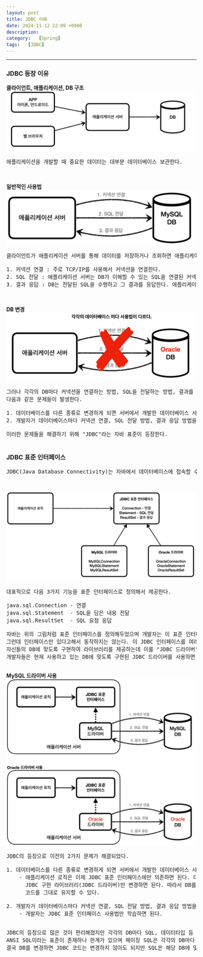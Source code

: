 ```yaml
---
layout: post
title: JDBC 이해
date: 2024-11-12 22:09 +0900
description:
category:   [Spring]
tags:   [JDBC]
---
```


---

<h3 id = "등장이유"><b>JDBC 등장 이유</b></h3>

**클라이언트, 애플리케이션, DB 구조**
![application flow](../assets/img/myPostImages/spring/db-part1/jdbc1.png)
<pre>
애플리케이션을 개발할 때 중요한 데이터는 대부분 데이터베이스 보관한다.


</pre>

**일반적인 사용법**
![server,db flow](../assets/img/myPostImages/spring/db-part1/jdbc2.png)
<pre>
클라이언트가 애플리케이션 서버를 통해 데이터를 저장하거나 조회하면 애플리케이션 서버는 다음 과정을 통해서 DB를 사용한다.

1. 커넥션 연결 : 주로 TCP/IP를 사용해서 커넥션을 연결한다.
2. SQL 전달 : 애플리케이션 서버는 DB가 이해할 수 있는 SQL을 연결된 커넥션을 통해 DB에 전달한다.
3. 결과 응답 : DB는 전달된 SQL을 수행하고 그 결과를 응답한다. 애플리케이션 서버는 응답 결과를 활용한다.


</pre>

**DB 변경**
![server,db flow](../assets/img/myPostImages/spring/db-part1/jdbc3.png)
<pre>
그러나 각각의 DB마다 커넥션을 연결하는 방법, SQL을 전달하는 방법, 결과를 응답받는 방법이 모두 다르기에
다음과 같은 문제들이 발생한다.

1. 데이터베이스를 다른 종류로 변경하게 되면 서버에서 개발한 데이터베이스 사용 코드도 함께 변경해야 한다.
2. 개발자가 데이터베이스마다 커넥션 연결, SQL 전달 방법, 결과 응답 방법을 모두 새로 학습해야하는 불편함이 있다.

이러한 문제들을 해결하기 위해 "JDBC"라는 자바 표준이 등장한다.

</pre>

<h3 id = "JDBC 표준 인터페이스"><b>JDBC 표준 인터페이스</b></h3>

<pre>
JDBC(Java Database Connectivity)는 자바에서 데이터베이스에 접속할 수 있도록 하는 자바 API다.


</pre>

![server,db flow](../assets/img/myPostImages/spring/db-part1/jdbc4.png)
<pre>
대표적으로 다음 3가지 기능을 표준 인터페이스로 정의해서 제공한다.

java.sql.Connection - 연결
java.sql.Statement  - SQL을 담은 내용 전달
java.sql.ResultSet  - SQL 요청 응답

자바는 위의 그림처럼 표준 인터페이스를 정의해두었으며 개발자는 이 표준 인터페이스를 사용하여 개발하면 된다.
그런데 인터페이스만 있다고해서 동작하지는 않는다. 이 JDBC 인터페이스를 여러 데이터베이스 회사에서
자신들의 DB에 맞도록 구현하여 라이브러리를 제공하는데 이를 "JDBC 드라이버"라고 하며
개발자들은 현재 사용하고 있는 DB에 맞도록 구현된 JDBC 드라이버를 사용하면 된다.

</pre>
**MySQL 드라이버 사용**
![server,db flow](../assets/img/myPostImages/spring/db-part1/jdbc5.png)
<pre>
JDBC의 등장으로 이전의 2가지 문제가 해결되었다.

1. 데이터베이스를 다른 종류로 변경하게 되면 서버에서 개발한 데이터베이스 사용 코드도 함께 변경해야하는 문제
    - 애플리케이션 로직은 이제 JDBC 표준 인터페이스에만 의존하면 된다. 다른 DB로 변경하고 싶다면
      JDBC 구현 라이브러리(JDBC 드라이버)만 변경하면 된다. 따라서 DB를 변경해도 애플리케이션 서버의
      코드를 그대로 유지할 수 있다.

2. 개발자가 데이터베이스마다 커넥션 연결, SQL 전달 방법, 결과 응답 방법을 모두 새로 학습해야하는 불편함
    - 개발자는 JDBC 표준 인터페이스 사용법만 학습하면 된다.

</pre>
<pre>
JDBC의 등장으로 많은 것이 편리해졌지만 각각의 DB마다 SQL, 데이터타입 등 일부 사용법이 다르다.
ANSI SQL이라는 표준이 존재하나 한계가 있으며 페이징 SQL은 각각의 DB마다 사용법이 다르다.
결국 DB를 변경하면 JDBC 코드는 변경하지 않아도 되지만 SQL은 해당 DB에 맞도록 변경해야 한다. 
</pre>

